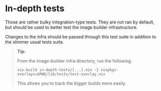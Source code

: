 In-depth tests
==============

Those are rather bulky integration-type tests. They are not ran by default, but
should be used to better test the image builder infrastructure.

Changes to the infra should be passed through this test suite in addition to the
slimmer usual tests suite.

> **Tip:**
>
> From the image-builder infra directory, run the following.
> 
> ```
> nix-build in-depth-tests/[...].nix -I nixpkgs-overlays=$PWD/lib/tests/test-overlay.nix
> ```
>
> This allows you to track the bigger builds more easily.

